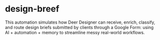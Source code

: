 # design-breef
This automation simulates how Deer Designer can receive, enrich, classify, and route design briefs submitted by clients through a Google Form: using AI + automation + memory to streamline messy real-world workflows.
